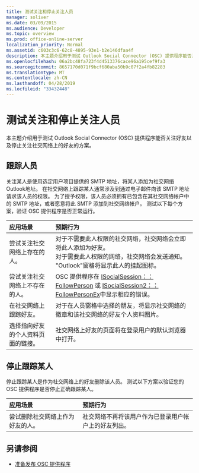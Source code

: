 ```yaml
---
title: 测试关注和停止关注人员
manager: soliver
ms.date: 03/09/2015
ms.audience: Developer
ms.topic: overview
ms.prod: office-online-server
localization_priority: Normal
ms.assetid: c603c3c6-62c8-4895-93e1-b2e146dfaa4f
description: 本主题介绍用于测试 Outlook Social Connector (OSC) 提供程序能否关注好友以及停止关注社交网络上的好友的方案。
ms.openlocfilehash: 06a2bc48fa723f4d4513376cace96a195cef9fa3
ms.sourcegitcommit: 8657170d071f9bcf680aba50b9c07f2a4fb82283
ms.translationtype: MT
ms.contentlocale: zh-CN
ms.lasthandoff: 04/28/2019
ms.locfileid: "33432448"
---
```

# <a name="testing-following-and-stop-following-persons"></a>测试关注和停止关注人员

本主题介绍用于测试 Outlook Social Connector (OSC) 提供程序能否关注好友以及停止关注社交网络上的好友的方案。
  
## <a name="following-a-person"></a>跟踪人员

关注某人是使用选定用户项目提供的 SMTP 地址，将某人添加为社交网络Outlook地址。 在社交网络上跟踪某人通常涉及到通过电子邮件向该 SMTP 地址请求该人员的权限。 为了授予权限，该人员必须拥有已包含在其社交网络帐户中的 SMTP 地址，或者愿意将此 SMTP 添加到社交网络帐户。 测试以下每个方案，验证 OSC 提供程序是否正常运行。
  
|**应用场景**|**预期行为**|
|:-----|:-----|
|尝试关注社交网络上存在的人。  <br/> |对于不需要此人权限的社交网络，社交网络会立即将此人添加为好友。  <br/> 对于需要此人权限的网络，社交网络会发送通知。 "Outlook"窗格将显示此人的挂起图标。  <br/> |
|尝试关注社交网络上不存在的人。  <br/> |OSC 提供程序在 [ISocialSession：：FollowPerson](isocialsession-followperson.md) 或 [ISocialSession2：：FollowPersonEx](isocialsession2-followpersonex.md)中显示相应的错误。  <br/> |
|在社交网络上跟踪好友。  <br/> |对于在人员窗格中选择的朋友，将显示社交网络的徽章和该社交网络的好友个人资料图片。  <br/> |
|选择指向好友的个人资料页面的链接。  <br/> |社交网络上好友的页面将在登录用户的默认浏览器中打开。  <br/> |
   
## <a name="stop-following-a-person"></a>停止跟踪某人

停止跟踪某人是作为社交网络上的好友删除该人员。 测试以下方案以验证您的 OSC 提供程序是否停止正确跟踪某人。
  
|**应用场景**|**预期行为**|
|:-----|:-----|
|尝试删除社交网络上作为好友的人。  <br/> |社交网络不再将该用户作为已登录用户帐户上的好友列出。  <br/> |
   
## <a name="see-also"></a>另请参阅

- [准备发布 OSC 提供程序](getting-ready-to-release-an-osc-provider.md)

